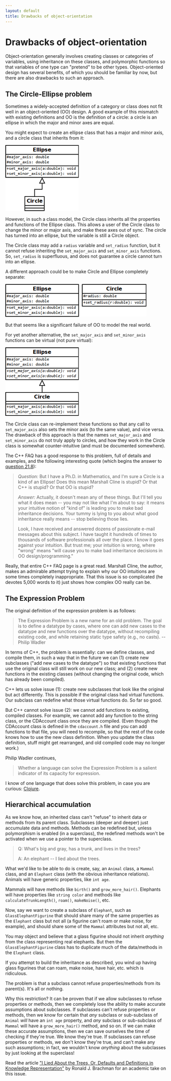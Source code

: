 ```yaml
---
layout: default
title: Drawbacks of object-orientation
---
```


# Drawbacks of object-orientation

Object-orientation generally involves creating classes or categories
of variables, using inheritance on these classes, and polymorphic
functions so that variables of one type can "pretend" to be other
types. Object-oriented design has several benefits, of which you
should be familiar by now, but there are also drawbacks to such an
approach.

## The Circle-Ellipse problem

Sometimes a widely-accepted definition of a category or class does not
fit well in an object-oriented (OO) design. A good example of this mismatch
with existing definitions and OO is the definition of a circle: a
circle is an ellipse in which the major and minor axes are equal.

You might expect to create an ellipse class that has a major and minor
axis, and a circle class that inherits from it:

![Circle-Ellipse diagram](/images/circle-ellipse-1.png "Circle-Ellipse diagram")

However, in such a class model, the Circle class inherits all the
properties and functions of the Ellipse class. This allows a user of
the Circle class to change the minor or major axis, and make these
axes out of sync. The circle has turned into an ellipse, but the
variable is still a Circle object.

The Circle class may add a `radius` variable and `set_radius`
function, but it cannot refuse inheriting the `set_major_axis` and
`set_minor_axis` functions. So, `set_radius` is superfluous, and does
not guarantee a circle cannot turn into an ellipse.

A different approach could be to make Circle and Ellipse completely
separate:

![Circle-Ellipse diagram](/images/circle-ellipse-2.png "Circle-Ellipse diagram")

But that seems like a significant failure of OO to model the real
world.

For yet another alternative, the `set_major_axis` and `set_minor_axis`
functions can be virtual (not pure virtual):

![Circle-Ellipse diagram](/images/circle-ellipse-3.png "Circle-Ellipse diagram")

The Circle class can re-implement these functions so that any call to
`set_major_axis` also sets the minor axis (to the same value), and
vice versa. The drawback of this approach is that the names
`set_major_axis` and `set_minor_axis` do not truly apply to circles,
and how they work in the Circle class is somewhat counter-intuitive
(and must be documented somewhere).

The C++ FAQ has a good response to this problem, full of details and
examples, and the following interesting quote (which begins the answer
to [question 21.8](http://www.graphics.cornell.edu/~martin/docs/c++-faq/proper-inheritance.html#[21.8])):

> *Question:* But I have a Ph.D. in Mathematics, and I'm sure a Circle
> is a kind of an Ellipse! Does this mean Marshall Cline is stupid? Or
> that C++ is stupid? Or that OO is stupid?
>
> *Answer:* Actually, it doesn't mean any of these things. But I'll tell
> you what it does mean -- you may not like what I'm about to say: it
> means your intuitive notion of "kind of" is leading you to make bad
> inheritance decisions. Your tummy is lying to you about what good
> inheritance really means -- stop believing those lies.
>
> Look, I have received and answered dozens of passionate e-mail
> messages about this subject. I have taught it hundreds of times to
> thousands of software professionals all over the place. I know it
> goes against your intuition. But trust me; your intuition is wrong,
> where "wrong" means "will cause you to make bad inheritance
> decisions in OO design/programming."

Really, that entire C++ FAQ page is a great read. Marshall Cline, the
author, makes an admirable attempt trying to explain why our OO
intuitions are some times completely inappropriate. That this issue is
so complicated (he devotes 5,000 words to it) just shows how complex
OO really can be.

## The Expression Problem

The original definition of the expression problem is as follows:

> The Expression Problem is a new name for an old problem. The goal is
> to define a datatype by cases, where one can add new cases to the
> datatype and new functions over the datatype, without recompiling
> existing code, and while retaining static type safety (e.g., no
> casts). -- Philip Wadler

In terms of C++, the problem is essentially: can we define classes,
and compile them, in such a way that in the future we can (1) create
new subclasses ("add new cases to the datatype") so that existing
functions that use the original class will still work on our new
class; and (2) create new functions in the existing classes (without
changing the original code, which has already been compiled).

C++ lets us solve issue (1): create new subclasses that look like the
original but act differently. This is possible if the original class
had virtual functions. Our subclass can redefine what those virtual
functions do. So far so good.

But C++ cannot solve issue (2): we cannot add functions to existing,
compiled classes. For example, we cannot add any function to the
string class, or the CDAccount class once they are compiled. (Even
though the CDAccount class is defined in the `cdaccount.h` file and
you can add functions to that file, you will need to recompile, so
that the rest of the code knows how to use the new class
definition. When you update the class definition, stuff might get
rearranged, and old compiled code may no longer work.)

Philip Wadler continues,

> Whether a language can solve the Expression Problem is a salient
> indicator of its capacity for expression.

I know of one language that does solve this problem, in case you are
curious: [Clojure](http://www.infoq.com/presentations/Clojure-Expression-Problem).

## Hierarchical accumulation

As we know how, an inherited class can't "refuse" to inherit data or
methods from its parent class. Subclasses (deeper and deeper) just
accumulate data and methods. Methods can be redefined but, unless
polymorphism is enabled (in a superclass), the redefined methods won't
be activated when we use a pointer to the superclass.

> Q: What's big and gray, has a trunk, and lives in the trees?
>
> A: An elephant -- I lied about the trees.

What we'd like to be able to do is create, say, an `Animal` class, a
`Mammal` class, and an `Elephant` class (with the obvious inheritance
relations). Animals will have generic properties, like `int age`.

Mammals will have methods like `birth()` and
`grow_more_hair()`. Elephants will have properties like `string color`
and methods like `calculateTrunkLength()`, `roam()`, `makeNoise()`,
etc.

Now, say we want to create a subclass of `Elephant`, such as
`GlassElephantFigurine` that should share many of the same properties
as the `Elephant` class but not all (a figurine can't roam or make
noise, for example), and should share some of the `Mammal` attributes
but not all, etc.

You may object and believe that a glass figurine should not inherit
*anything* from the class representing real elephants. But then the
`GlassElephantFigurine` class has to duplicate much of the
data/methods in the `Elephant` class.

If you attempt to build the inheritance as described, you wind up
having glass figurines that can roam, make noise, have hair,
etc. which is ridiculous.

The problem is that a subclass cannot refuse properties/methods from
its parent(s). It's all or nothing.

Why this restriction? It can be proven that if we allow subclasses to
refuse properties or methods, then we completely lose the ability to
make accurate assumptions about subclasses. If subclasses can't refuse
properties or methods, then we know for certain that *any* subclass or
sub-subclass of `Animal` *will* have an `int age` property, and *any*
subclass or sub-subclass of `Mammal` will have a `grow_more_hair()`
method, and so on. If we can make these accurate assumptions, then we
can save ourselves the time of checking if they're true. We know
they're true. If subclasses can refuse properties or methods, we don't
know they're true, and can't make any such assumptions; in fact, we
wouldn't know *anything* about the subclasses by just looking at the
superclass!

Read the article
["I Lied About the Trees, Or, Defaults and Definitions in Knowledge Representation"](https://www.aaai.org/ojs/index.php/aimagazine/article/viewArticle/490)
by Ronald J. Brachman for an academic take on this issue.

